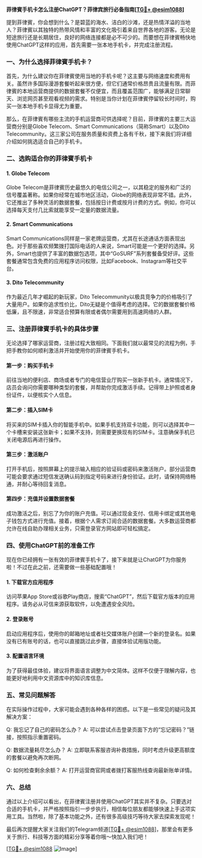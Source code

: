 **菲律賓手机卡怎么注册ChatGPT？菲律宾旅行必备指南[[TG💪+ @esim1088](https://t.me/s/esim1088)]**

提到菲律賓，你会想到什么？是碧蓝的海水、洁白的沙滩，还是热情洋溢的当地人？菲律賓以其独特的热带风情和丰富的文化吸引着来自世界各地的游客。无论是短途旅行还是长期居住，良好的网络连接都是必不可少的。而要想在菲律賓畅快地使用ChatGPT这样的应用，首先需要一张本地手机卡，并完成注册流程。

### 一、为什么选择菲律賓手机卡？

首先，为什么建议你在菲律賓使用当地的手机卡呢？这主要与网络速度和费用有关。虽然许多国际漫游套餐听起来很方便，但它们通常价格昂贵且流量有限。而菲律賓的本地运营商提供的数据套餐不仅便宜，而且覆盖范围广，能够满足日常聊天、浏览网页甚至观看视频的需求。特别是当你计划在菲律賓停留较长时间时，购买一张本地手机卡显得尤为重要。

那么，在菲律賓有哪些主流的手机运营商可供选择呢？目前，菲律賓的主要三大运营商分别是Globe Telecom、Smart Communications（简称Smart）以及Dito Telecommunity。这三家公司在服务质量和资费上各有千秋，接下来我们将详细介绍如何挑选适合自己的手机卡。

### 二、选购适合你的菲律賓手机卡

#### 1. Globe Telecom
Globe Telecom是菲律賓历史最悠久的电信公司之一，以其稳定的服务和广泛的信号覆盖著称。如果你经常在城市地区活动，Globe的网络表现非常不错。此外，它还推出了多种灵活的数据套餐，包括按日计费或按月计费的方式。例如，你可以选择每天支付几比索就能享受一定量的数据流量。

#### 2. Smart Communications
Smart Communications同样是一家老牌运营商，尤其在长途通话方面表现出色。对于那些喜欢频繁拨打国际电话的人来说，Smart可能是一个更好的选择。另外，Smart也提供了丰富的数据包选项，其中“GoSURF”系列套餐备受好评。这些套餐通常包含免费的应用程序访问权限，比如Facebook、Instagram等社交平台。

#### 3. Dito Telecommunity
作为最近几年才崛起的新玩家，Dito Telecommunity以极具竞争力的价格吸引了大量用户。如果你追求性价比，Dito无疑是个值得考虑的选择。它的数据套餐价格低廉，且不限速，非常适合预算有限或者偶尔需要用到高速网络的人群。

### 三、注册菲律賓手机卡的具体步骤

无论选择了哪家运营商，注册过程大致相同。下面我们就以最常见的流程为例，手把手教你如何顺利激活并开始使用你的菲律賓手机卡。

#### 第一步：购买手机卡
前往当地的便利店、商场或者专门的电信营业厅购买一张新手机卡。通常情况下，店员会询问你需要哪种类型的套餐，并帮助你完成激活手续。记得带上护照或者身份证件，以便核实个人信息。

#### 第二步：插入SIM卡
将买来的SIM卡插入你的智能手机中。如果手机支持双卡功能，则可以选择其中一个卡槽来安装这张新卡；如果不支持，则需要更换现有的SIM卡。注意确保手机已关闭电源后再进行操作。

#### 第三步：激活账户
打开手机后，按照屏幕上的提示输入相应的验证码或密码来激活账户。部分运营商可能会要求通过短信发送确认码到指定号码来进行身份验证。此时，请保持网络畅通，并耐心等待回复消息。

#### 第四步：充值并设置数据套餐
成功激活之后，别忘了为你的账户充值。可以通过现金支付、信用卡绑定或其他电子钱包方式进行充值。接着，根据个人需求订阅合适的数据套餐。大多数运营商都允许在线自助办理相关业务，只需登录官方网站即可轻松搞定。

### 四、使用ChatGPT前的准备工作

现在你已经拥有一张有效的菲律賓手机卡了，接下来就是让ChatGPT为你服务啦！不过在此之前，还需要做一些基础配置哦！

#### 1. 下载官方应用程序
访问苹果App Store或谷歌Play商店，搜索“ChatGPT”，然后下载官方版本的应用程序。请务必从可信来源获取软件，以免遭遇安全风险。

#### 2. 登录账号
启动应用程序后，使用你的邮箱地址或者社交媒体账户创建一个新的登录名。如果没有已有账号的话，也可以直接跳过此步骤，直接体验试用版功能。

#### 3. 配置语言环境
为了获得最佳体验，建议将界面语言调整为中文简体。这样不仅便于理解内容，也能更好地利用中文资源库中的知识库信息。

### 五、常见问题解答

在实际操作过程中，大家可能会遇到各种各样的困惑。以下是一些常见的疑问及其解决方案：

Q: 我忘记了自己的密码怎么办？
A: 可以尝试点击登录页面下方的“忘记密码？”链接，按照指示重置密码。

Q: 数据流量耗尽怎么办？
A: 立即联系客服咨询补救措施，同时考虑升级更高额度的套餐以避免再次断网。

Q: 如何检查剩余余额？
A: 打开运营商官网或者拨打客服热线查询最新账单详情。

### 六、总结

通过以上介绍可以看出，在菲律賓注册并使用ChatGPT其实并不复杂。只要选对合适的手机卡，并严格按照指引一步步执行，相信每位朋友都能够快速上手这项实用工具。当然啦，除了基本功能之外，还有很多高级技巧等待大家去探索发现呢！

最后再次提醒大家关注我们的Telegram频道[[TG💪+ @esim1088](https://t.me/s/esim1088)]，那里会有更多关于旅行、科技等方面的精彩分享等着你哦～快加入我们吧！

[[TG💪+ @esim1088](https://t.me/s/esim1088) ![Image](https://i.postimg.cc/4NQfJmqS/Snipaste-2025-05-13-00-14-12.png)]